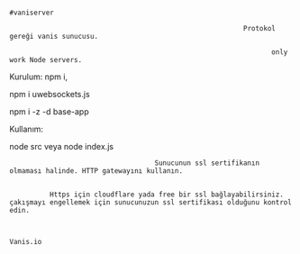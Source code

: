                                                                        #vaniserver

                                                              Protokol gereği vanis sunucusu.

                                                                     only work Node servers.
Kurulum:
npm i,

npm i uwebsockets.js

npm i -z -d base-app

Kullanım:

node src veya node index.js

                                        Sunucunun ssl sertifikanın olmaması halinde. HTTP gatewayını kullanın.


              Https için cloudflare yada free bir ssl bağlayabilirsiniz. çakışmayı engellemek için sunucunuzun ssl sertifikası olduğunu kontrol edin.


                                                                           Vanis.io



